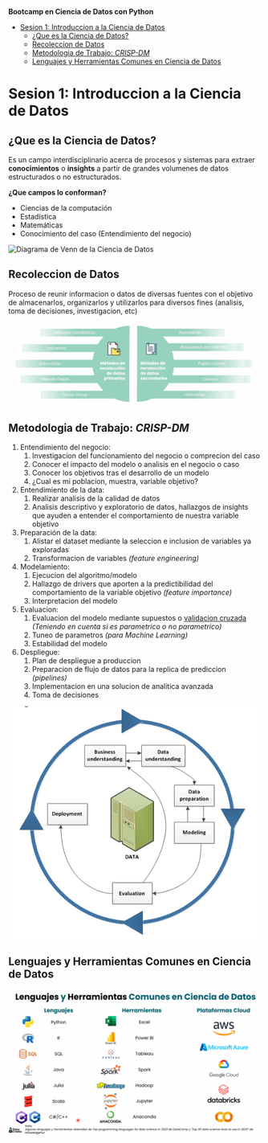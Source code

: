 **Bootcamp en Ciencia de Datos con Python**

- [Sesion 1: Introduccion a la Ciencia de Datos](#sesion-1-introduccion-a-la-ciencia-de-datos)
  - [¿Que es la Ciencia de Datos?](#que-es-la-ciencia-de-datos)
  - [Recoleccion de Datos](#recoleccion-de-datos)
  - [Metodologia de Trabajo: *CRISP-DM*](#metodologia-de-trabajo-crisp-dm)
  - [Lenguajes y Herramientas Comunes en Ciencia de Datos](#lenguajes-y-herramientas-comunes-en-ciencia-de-datos)


# Sesion 1: Introduccion a la Ciencia de Datos
## ¿Que es la Ciencia de Datos? 
Es un campo interdisciplinario acerca de procesos y sistemas para extraer **conocimientos** o **insights** a partir de grandes volumenes de datos estructurados o no estructurados.

**¿Que campos lo conforman?** 
- Ciencias de la computación
- Estadística
- Matemáticas
- Conocimiento del caso (Entendimiento del negocio)
  
![Diagrama de Venn de la Ciencia de Datos](Courses/Learning%20Python/Notes/Bootcamp%20en%20Ciencia%20de%20Datos%20con%20Python/assets/Img1.png)

## Recoleccion de Datos
Proceso de reunir informacion o datos de diversas fuentes con el objetivo de almacenarlos, organizarlos y utilizarlos para diversos fines (analisis, toma de decisiones, investigacion, etc)

![Metodos de Recoleccion de Datos](assets/Img2.png)

## Metodologia de Trabajo: *CRISP-DM*
1. Entendimiento del negocio:
   1. Investigacion del funcionamiento del negocio o comprecion del caso
   2. Conocer el impacto del modelo o analisis en el negocio o caso
   3. Conocer los objetivos tras el desarrollo de un modelo
   4. ¿Cual es mi poblacion, muestra, variable objetivo?
2. Entendimiento de la data:
   1. Realizar analisis de la calidad de datos
   2. Analisis descriptivo y exploratorio de datos, hallazgos de insights que ayuden a entender el comportamiento de nuestra variable objetivo
3. Preparación de la data:
   1. Alistar el dataset mediante la seleccion e inclusion de variables ya exploradas
   2. Transformacion de variables *(feature engineering)*
4. Modelamiento: 
   1. Ejecucion del algoritmo/modelo
   2. Hallazgo de drivers que aporten a la predictibilidad del comportamiento de la variable objetivo *(feature importance)*
   3. Interpretacion del modelo
5. Evaluacion: 
   1. Evaluacion del modelo mediante supuestos o [validacion cruzada](https://www.youtube.com/watch?v=fSytzGwwBVw&t=4s) *(Teniendo en cuenta si es parametrico o no parametrico)*
   2. Tuneo de parametros *(para Machine Learning)*
   3. Estabilidad del modelo
6. Despliegue: 
   1. Plan de despliegue a produccion
   2. Preparacion de flujo de datos para la replica de prediccion *(pipelines)*
   3. Implementacion en una solucion de analitica avanzada
   4. Toma de decisiones

![CRISP-DM](assets/Img4.png)

## Lenguajes y Herramientas Comunes en Ciencia de Datos
![Lenguajes y Herramientas en Ciencia de Datos](assets/Img3.png)




